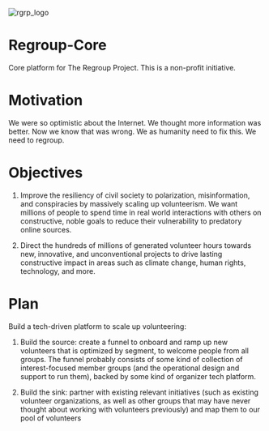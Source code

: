 ![rgrp_logo](https://user-images.githubusercontent.com/885552/102807784-26bb2b80-4374-11eb-800d-0598f3e5e86a.png)

# Regroup-Core
Core platform for The Regroup Project. This is a non-profit initiative.

# Motivation
We were so optimistic about the Internet. We thought more information was better. Now we know that was wrong. We as humanity need to fix this. We need to regroup.

# Objectives
1. Improve the resiliency of civil society to polarization, misinformation, and conspiracies by massively scaling up volunteerism. We want millions of people to spend time in real world interactions with others on constructive, noble goals to reduce their vulnerability to predatory online sources.

2. Direct the hundreds of millions of generated volunteer hours towards new, innovative, and unconventional projects to drive lasting constructive impact in areas such as climate change, human rights, technology, and more.    

# Plan
Build a tech-driven platform to scale up volunteering:  

1. Build the source: create a funnel to onboard and ramp up new volunteers that is optimized by segment, to welcome people from all groups. The funnel probably consists of some kind of collection of interest-focused member groups (and the operational design and support to run them), backed by some kind of organizer tech platform. 

2. Build the sink: partner with existing relevant initiatives (such as existing volunteer organizations, as well as other groups that may have never thought about working with volunteers previously) and map them to our pool of volunteers 

